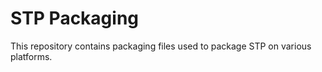 STP Packaging
=============

This repository contains packaging files used to package STP on various
platforms.
